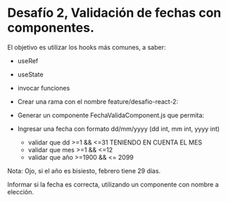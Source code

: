 # Desafío 2, Validación de fechas con componentes.

El objetivo es utilizar los hooks más comunes, a saber: 
- useRef
- useState
- invocar funciones

- Crear una rama con el nombre feature/desafio-react-2:

- Generar un componente FechaValidaComponent.js que permita:

- Ingresar una fecha con formato dd/mm/yyyy (dd int, mm int, yyyy int)

  - validar que dd >=1 && <=31 TENIENDO EN CUENTA EL MES
  - validar que mes >=1 && <=12
  - validar que año >=1900 && <= 2099

Nota:  Ojo, si el año es bisiesto, febrero tiene 29  días.

Informar si la fecha es correcta, utilizando un componente con nombre a elección.
